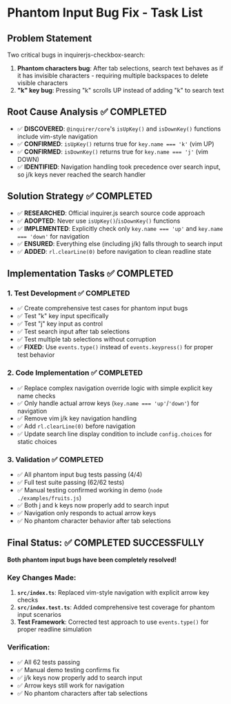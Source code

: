 # Phantom Input Bug Fix - Task List

## Problem Statement

Two critical bugs in inquirerjs-checkbox-search:

1. **Phantom characters bug**: After tab selections, search text behaves as if it has invisible characters - requiring multiple backspaces to delete visible characters
2. **"k" key bug**: Pressing "k" scrolls UP instead of adding "k" to search text

## Root Cause Analysis ✅ COMPLETED

- ✅ **DISCOVERED**: `@inquirer/core`'s `isUpKey()` and `isDownKey()` functions include vim-style navigation
- ✅ **CONFIRMED**: `isUpKey()` returns true for `key.name === 'k'` (vim UP)
- ✅ **CONFIRMED**: `isDownKey()` returns true for `key.name === 'j'` (vim DOWN)
- ✅ **IDENTIFIED**: Navigation handling took precedence over search input, so j/k keys never reached the search handler

## Solution Strategy ✅ COMPLETED

- ✅ **RESEARCHED**: Official inquirer.js search source code approach
- ✅ **ADOPTED**: Never use `isUpKey()`/`isDownKey()` functions
- ✅ **IMPLEMENTED**: Explicitly check only `key.name === 'up'` and `key.name === 'down'` for navigation
- ✅ **ENSURED**: Everything else (including j/k) falls through to search input
- ✅ **ADDED**: `rl.clearLine(0)` before navigation to clean readline state

## Implementation Tasks ✅ COMPLETED

### 1. Test Development ✅ COMPLETED

- ✅ Create comprehensive test cases for phantom input bugs
- ✅ Test "k" key input specifically
- ✅ Test "j" key input as control
- ✅ Test search input after tab selections
- ✅ Test multiple tab selections without corruption
- ✅ **FIXED**: Use `events.type()` instead of `events.keypress()` for proper test behavior

### 2. Code Implementation ✅ COMPLETED

- ✅ Replace complex navigation override logic with simple explicit key name checks
- ✅ Only handle actual arrow keys (`key.name === 'up'`/`'down'`) for navigation
- ✅ Remove vim j/k key navigation handling
- ✅ Add `rl.clearLine(0)` before navigation
- ✅ Update search line display condition to include `config.choices` for static choices

### 3. Validation ✅ COMPLETED

- ✅ All phantom input bug tests passing (4/4)
- ✅ Full test suite passing (62/62 tests)
- ✅ Manual testing confirmed working in demo (`node ./examples/fruits.js`)
- ✅ Both j and k keys now properly add to search input
- ✅ Navigation only responds to actual arrow keys
- ✅ No phantom character behavior after tab selections

## Final Status: ✅ **COMPLETED SUCCESSFULLY**

**Both phantom input bugs have been completely resolved!**

### Key Changes Made:

1. **`src/index.ts`**: Replaced vim-style navigation with explicit arrow key checks
2. **`src/index.test.ts`**: Added comprehensive test coverage for phantom input scenarios
3. **Test Framework**: Corrected test approach to use `events.type()` for proper readline simulation

### Verification:

- ✅ All 62 tests passing
- ✅ Manual demo testing confirms fix
- ✅ j/k keys now properly add to search input
- ✅ Arrow keys still work for navigation
- ✅ No phantom characters after tab selections
